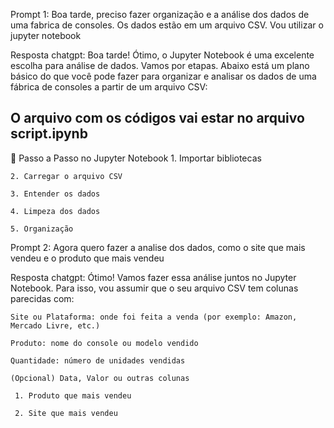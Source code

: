 Prompt 1:
    Boa tarde, preciso fazer organização e a análise dos dados de uma fabrica de consoles. Os dados estão  em um arquivo CSV. Vou utilizar o jupyter notebook

Resposta chatgpt:
    Boa tarde! Ótimo, o Jupyter Notebook é uma excelente escolha para análise de dados. Vamos por etapas. Abaixo está um plano básico do que você pode fazer para organizar e analisar os dados de uma fábrica de consoles a partir de um arquivo CSV:

## O arquivo com os códigos vai estar no arquivo script.ipynb ##

📌 Passo a Passo no Jupyter Notebook
    1. Importar bibliotecas

    2. Carregar o arquivo CSV

    3. Entender os dados

    4. Limpeza dos dados

    5. Organização


Prompt 2:
    Agora quero fazer a analise dos dados, como o site que mais vendeu e o produto que mais vendeu

Resposta chatgpt:
    Ótimo! Vamos fazer essa análise juntos no Jupyter Notebook. Para isso, vou assumir que o seu arquivo CSV tem colunas parecidas com:

    Site ou Plataforma: onde foi feita a venda (por exemplo: Amazon, Mercado Livre, etc.)
    
    Produto: nome do console ou modelo vendido
    
    Quantidade: número de unidades vendidas
    
    (Opcional) Data, Valor ou outras colunas
        
     1. Produto que mais vendeu

     2. Site que mais vendeu



